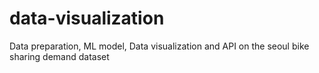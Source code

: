 # data-visualization
Data preparation, ML model, Data visualization and API on the seoul bike sharing demand dataset
